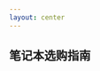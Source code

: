 ```yaml
---
layout: center
---
```


## 笔记本选购指南

<QRCodeWithHint
  class="m-auto w-fit"
  :width="360"
  type="svg"
  data="https://www.coolapk1s.com/feed/57985545"
  :imageOptions="{ margin: 10 }"
  :dotsOptions="{ type: 'extra-rounded', color: 'green' }"
  hint="笔记本选购指南 2024.08"
/>

<!-- 这里就不深入讲具体的机型了，在这个二维码中有详细的介绍和对比 -->
